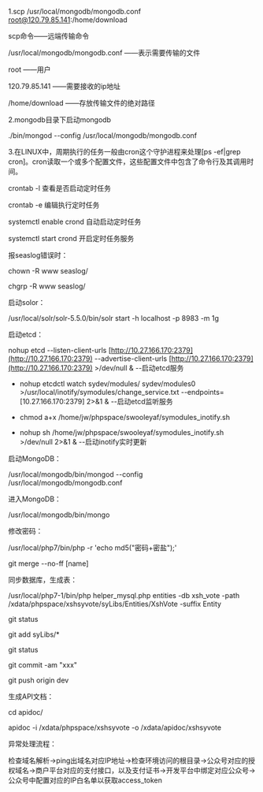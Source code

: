 1.scp /usr/local/mongodb/mongodb.conf root@120.79.85.141:/home/download

scp命令——远端传输命令

/usr/local/mongodb/mongodb.conf          ——表示需要传输的文件

root                                                                 ——用户

120.79.85.141                                               ——需要接收的ip地址

/home/download                                          ——存放传输文件的绝对路径

2.mongodb目录下启动mongodb

./bin/mongod --config /usr/local/mongodb/mongodb.conf

3.在LINUX中，周期执行的任务一般由cron这个守护进程来处理\[ps -ef\|grep cron\]。cron读取一个或多个配置文件，这些配置文件中包含了命令行及其调用时间。

crontab -l  查看是否启动定时任务

crontab -e 编辑执行定时任务

systemctl  enable  crond 自动启动定时任务

systemctl  start crond 开启定时任务服务

报seaslog错误时：

chown -R  www seaslog/

chgrp -R www seaslog/

启动solor：

/usr/local/solr/solr-5.5.0/bin/solr start -h localhost -p 8983 -m 1g

启动etcd：

nohup etcd --listen-client-urls [http://10.27.166.170:2379](http://10.27.166.170:2379) --advertise-client-urls [http://10.27.166.170:2379](http://10.27.166.170:2379) &gt;/dev/null &    --启动etcd服务

* nohup etcdctl watch sydev/modules/ sydev/modules0 &gt;/usr/local/inotify/symodules/change\_service.txt --endpoints=\[10.27.166.170:2379\] 2&gt;&1 &    --启动etcd监听服务

* chmod a+x /home/jw/phpspace/swooleyaf/symodules\_inotify.sh

* nohup sh /home/jw/phpspace/swooleyaf/symodules\_inotify.sh &gt;/dev/null 2&gt;&1 & --启动inotify实时更新

启动MongoDB：

/usr/local/mongodb/bin/mongod --config /usr/local/mongodb/mongodb.conf

进入MongoDB：

/usr/local/mongodb/bin/mongo

修改密码：

/usr/local/php7/bin/php -r 'echo md5\("密码+密盐"\);'

git merge --no-ff  \[name\]

同步数据库，生成表：

/usr/local/php7-1/bin/php helper\_mysql.php entities -db xsh\_vote -path /xdata/phpspace/xshsyvote/syLibs/Entities/XshVote -suffix Entity

git status

git add syLibs/\*

git status

git commit -am "xxx"

git push origin dev

生成API文档：

cd apidoc/

apidoc -i /xdata/phpspace/xshsyvote -o /xdata/apidoc/xshsyvote

异常处理流程：

检查域名解析-&gt;ping出域名对应IP地址-&gt;检查环境访问的根目录-&gt;公众号对应的授权域名-&gt;商户平台对应的支付接口，以及支付证书-&gt;开发平台中绑定对应公众号-&gt;公众号中配置对应的IP白名单以获取access\_token

